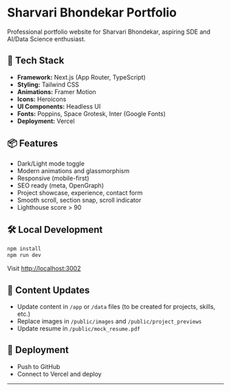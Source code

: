 # Sharvari Bhondekar Portfolio

Professional portfolio website for Sharvari Bhondekar, aspiring SDE and AI/Data Science enthusiast.

## 🚀 Tech Stack
- **Framework:** Next.js (App Router, TypeScript)
- **Styling:** Tailwind CSS
- **Animations:** Framer Motion
- **Icons:** Heroicons
- **UI Components:** Headless UI
- **Fonts:** Poppins, Space Grotesk, Inter (Google Fonts)
- **Deployment:** Vercel

## 📦 Features
- Dark/Light mode toggle
- Modern animations and glassmorphism
- Responsive (mobile-first)
- SEO ready (meta, OpenGraph)
- Project showcase, experience, contact form
- Smooth scroll, section snap, scroll indicator
- Lighthouse score > 90

## 🛠️ Local Development
```bash
npm install
npm run dev
```
Visit [http://localhost:3002](http://localhost:3002)

## 📝 Content Updates
- Update content in `/app` or `/data` files (to be created for projects, skills, etc.)
- Replace images in `/public/images` and `/public/project_previews`
- Update resume in `/public/mock_resume.pdf`

## 🚀 Deployment
- Push to GitHub
- Connect to Vercel and deploy

---

